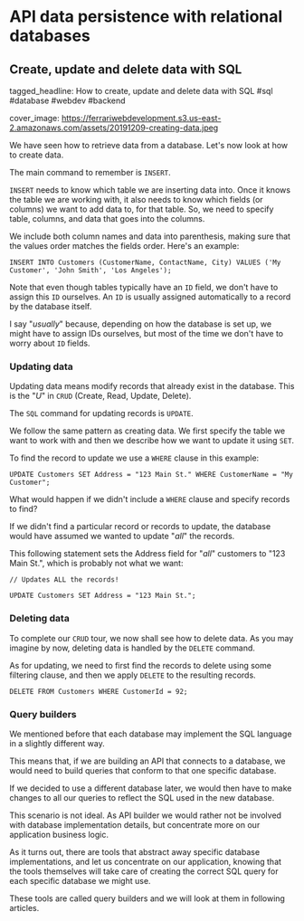 # API data persistence with relational databases
## Create, update and delete data with SQL

tagged_headline: How to create, update and delete data with SQL #sql #database #webdev #backend

cover_image: https://ferrariwebdevelopment.s3.us-east-2.amazonaws.com/assets/20191209-creating-data.jpeg



We have seen how to retrieve data from a database. Let's now look at how to create data.

The main command to remember is `INSERT`.

`INSERT` needs to know which table we are inserting data into.
Once it knows the table we are working with, it also needs to know which fields (or columns) we want to add data to, for that table.
So, we need to specify table, columns, and data that goes into the columns.

We include both column names and data into parenthesis, making sure that the values order matches the fields order.
Here's an example:

```
INSERT INTO Customers (CustomerName, ContactName, City) VALUES ('My Customer', 'John Smith', 'Los Angeles');
```

Note that even though tables typically have an `ID` field, we don't have to assign this `ID` ourselves. An `ID` is usually assigned automatically to a record by the database itself.

I say "*usually*" because, depending on how the database is set up, we might have to assign IDs ourselves, but most of the time we don't have to worry about `ID` fields.

### Updating data

Updating data means modify records that already exist in the database. This is the "*U*" in `CRUD` (Create, Read, Update, Delete).

The `SQL` command for updating records is `UPDATE`.

We follow the same pattern as creating data. We first specify the table we want to work with and then we describe how we want to update it using `SET`.

To find the record to update we use a `WHERE` clause in this example:

```
UPDATE Customers SET Address = "123 Main St." WHERE CustomerName = "My Customer";
```

What would happen if we didn't include a `WHERE` clause and specify records to find?

If we didn't find a particular record or records to update, the database would have assumed we wanted to update "*all*" the records.

This following statement sets the Address field for "*all*" customers to "123 Main St.", which is probably not what we want:

```
// Updates ALL the records!

UPDATE Customers SET Address = "123 Main St.";
```

### Deleting data

To complete our `CRUD` tour, we now shall see how to delete data. As you may imagine by now, deleting data is handled by the `DELETE` command.

As for updating, we need to first find the records to delete using some filtering clause, and then we apply `DELETE` to the resulting records.

```
DELETE FROM Customers WHERE CustomerId = 92;
```

### Query builders

We mentioned before that each database may implement the SQL language in a slightly different way.

This means that, if we are building an API that connects to a database, we would need to build queries that conform to that one specific database.

If we decided to use a different database later, we would then have to make changes to all our queries to reflect the SQL used in the new database.

This scenario is not ideal. As API builder we would rather not be involved with database implementation details, but concentrate more on our application business logic.

As it turns out, there are tools that abstract away specific database implementations, and let us concentrate on our application, knowing that the tools themselves will take care of creating the correct SQL query for each specific database we might use.

These tools are called query builders and we will look at them in following articles.